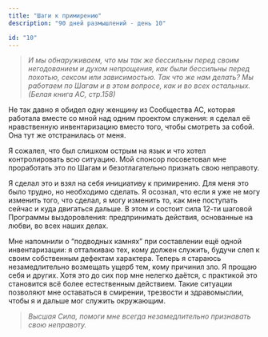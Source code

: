 ```yaml
---
title: "Шаги к примирению"
description: "90 дней размышлений - день 10"

id: "10"
---
```


> _И мы обнаруживаем, что мы так же бессильны перед своим негодованием и духом
> непрощения, как были бессильны перед похотью, сексом или зависимостью. Так
> что же нам делать? Мы работаем по Шагам и в этом вопросе, как и во всех
> остальных. (Белая книга АС, стр.158)_

Не так давно я обидел одну женщину из Сообщества АС, которая работала вместе
со мной над одним проектом служения: я сделал её нравственную инвентаризацию
вместо того, чтобы смотреть за собой. Она тут же отстранилась от меня.

Я сожалел, что был слишком острым на язык и что хотел контролировать всю
ситуацию. Мой спонсор посоветовал мне проработать это по Шагам и
безотлагательно признать свою неправоту.

Я сделал это и взял на себя инициативу к примирению. Для меня это было трудно,
но необходимо сделать. Я осознал, что если я уже не могу изменить того, что
сделал, я могу изменить то, как мне поступать сейчас и куда двигаться дальше.
В этом и состоит сила 12-ти шаговой Программы выздоровления: предпринимать
действия, основанные на любви, во всех наших делах.

Мне напомнили о “подводных камнях” при составлении ещё одной инвентаризации: я
отталкиваю тех, кому должен служить, будучи слеп к своим собственным дефектам
характера. Теперь я стараюсь незамедлительно возмещать ущерб тем, кому
причинил зло. Я прощаю себя и других. Хотя это до сих пор мне нелегко даётся,
с практикой это становится всё более естественным действием. Такие ситуации
позволяют мне оставаться в смирении, трезвости и здравомыслии, чтобы я и
дальше мог служить окружающим.

> _Высшая Сила, помоги мне всегда незамедлительно признавать свою неправоту._
